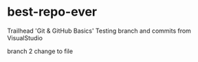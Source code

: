 # best-repo-ever
Trailhead 'Git &amp; GitHub Basics'
Testing branch and commits from VisualStudio

branch 2 change to file